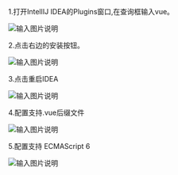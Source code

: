 1.打开IntellIJ IDEA的Plugins窗口,在查询框输入vue。

![输入图片说明](https://gitee.com/uploads/images/2017/1017/164508_270b32e6_395556.jpeg "1.jpg")

2.点击右边的安装按钮。

![输入图片说明](https://gitee.com/uploads/images/2017/1017/164543_0f7072a6_395556.jpeg "2.jpg")

3.点击重启IDEA

![输入图片说明](https://gitee.com/uploads/images/2017/1017/164608_8bd5ef4e_395556.jpeg "3.jpg")

4.配置支持.vue后缀文件

![输入图片说明](https://gitee.com/uploads/images/2017/1017/164627_97fc73bb_395556.jpeg "4.jpg")

5.配置支持 ECMAScript 6

![输入图片说明](https://gitee.com/uploads/images/2017/1017/164644_af2d7112_395556.jpeg "5.jpg")
